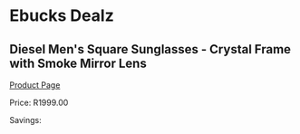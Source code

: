 
# Ebucks Dealz
## Diesel Men's Square Sunglasses - Crystal Frame with Smoke Mirror Lens
[Product Page](https://www.ebucks.com/web/shop/productSelected.do?prodId=1135983335&catId=1186081080)

Price: R1999.00

Savings: 


	